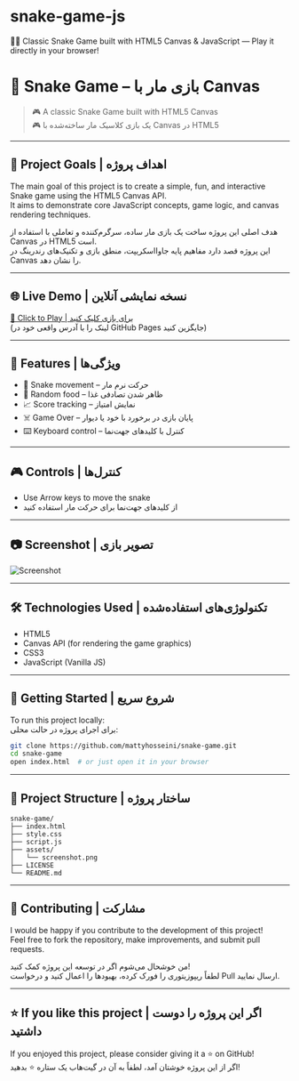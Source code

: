# snake-game-js
🐍✨ Classic Snake Game built with HTML5 Canvas &amp; JavaScript — Play it directly in your browser!
# 🐍 Snake Game – بازی مار با Canvas

> 🎮 A classic Snake Game built with HTML5 Canvas  
> 🎮 یک بازی کلاسیک مار ساخته‌شده با Canvas در HTML5

---
## 🎯 Project Goals | اهداف پروژه

The main goal of this project is to create a simple, fun, and interactive Snake game using the HTML5 Canvas API.  
It aims to demonstrate core JavaScript concepts, game logic, and canvas rendering techniques.  

هدف اصلی این پروژه ساخت یک بازی مار ساده، سرگرم‌کننده و تعاملی با استفاده از Canvas در HTML5 است.  
این پروژه قصد دارد مفاهیم پایه جاوااسکریپت، منطق بازی و تکنیک‌های رندرینگ در Canvas را نشان دهد.

---

## 🌐 Live Demo | نسخه نمایشی آنلاین

[🔗 Click to Play | برای بازی کلیک کنید](https://yourusername.github.io/snake-game/)  
(لینک را با آدرس واقعی خود در GitHub Pages جایگزین کنید)

---

## 🧠 Features | ویژگی‌ها

- 🐍 Snake movement – حرکت نرم مار  
- 🍎 Random food – ظاهر شدن تصادفی غذا  
- 📈 Score tracking – نمایش امتیاز  
- ☠️ Game Over – پایان بازی در برخورد با خود یا دیوار  
- ⌨️ Keyboard control – کنترل با کلیدهای جهت‌نما

---

## 🎮 Controls | کنترل‌ها

- Use Arrow keys to move the snake  
- از کلیدهای جهت‌نما برای حرکت مار استفاده کنید

---

## 📷 Screenshot | تصویر بازی

![Screenshot](./assets/screenshot.png)

---

## 🛠️ Technologies Used | تکنولوژی‌های استفاده‌شده

- HTML5  
- Canvas API (for rendering the game graphics)  
- CSS3  
- JavaScript (Vanilla JS)

---

## 🚀 Getting Started | شروع سریع

To run this project locally:  
برای اجرای پروژه در حالت محلی:

```bash
git clone https://github.com/mattyhosseini/snake-game.git
cd snake-game
open index.html  # or just open it in your browser
```
---

## 📁 Project Structure | ساختار پروژه

```plaintext
snake-game/
├── index.html
├── style.css
├── script.js
├── assets/
│   └── screenshot.png
├── LICENSE
└── README.md
```
---
## 🤝 Contributing | مشارکت

I would be happy if you contribute to the development of this project!  
Feel free to fork the repository, make improvements, and submit pull requests.  

من خوشحال می‌شوم اگر در توسعه این پروژه کمک کنید!  
لطفاً ریپوزیتوری را فورک کرده، بهبودها را اعمال کنید و درخواست Pull ارسال نمایید.

---

## ⭐ If you like this project | اگر این پروژه را دوست داشتید

If you enjoyed this project, please consider giving it a ⭐ on GitHub!  
اگر از این پروژه خوشتان آمد، لطفاً به آن در گیت‌هاب یک ستاره ⭐ بدهید!
